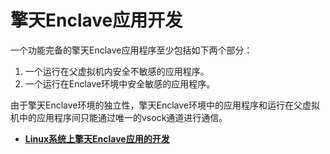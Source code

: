 # 擎天Enclave应用开发<a name="ecs_03_1414"></a>

一个功能完备的擎天Enclave应用程序至少包括如下两个部分：

1.  一个运行在父虚拟机内安全不敏感的应用程序。
2.  一个运行在Enclave环境中安全敏感的应用程序。

由于擎天Enclave环境的独立性，擎天Enclave环境中的应用程序和运行在父虚拟机中的应用程序间只能通过唯一的vsock通道进行通信。

-   **[Linux系统上擎天Enclave应用的开发](Linux系统上擎天Enclave应用的开发.md)**  


